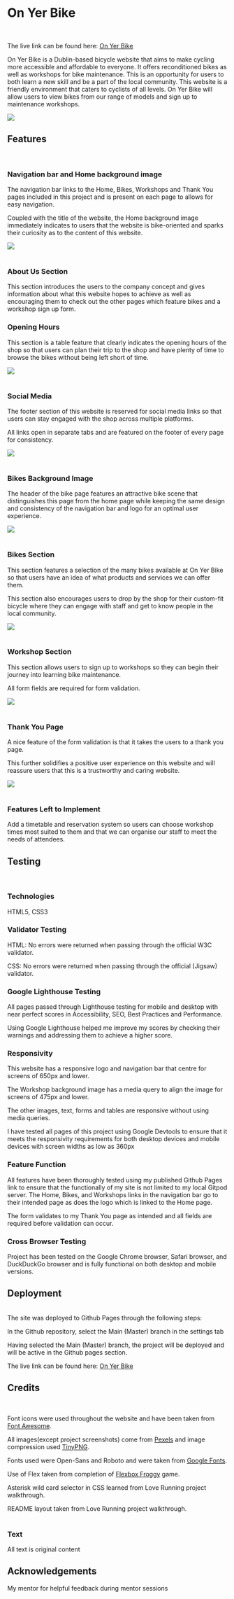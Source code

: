 # On Yer Bike
<br>

The live link can be found here: [On Yer Bike](https://tymaestro.github.io/On-Yer-Bike/)
<br>

On Yer Bike is a Dublin-based bicycle website that aims to make cycling more accessible and affordable to everyone. It offers reconditioned bikes as well as workshops for bike maintenance. This is an opportunity for users to both learn a new skill and be a part of the local community. This website is a friendly environment that caters to cyclists of all levels. On Yer Bike will allow users to view bikes from our range of models and sign up to maintenance workshops.
<br>

<img src="./assets/images/multi-device.png">

## Features
<br>

### Navigation bar and Home background image

The navigation bar links to the Home, Bikes, Workshops and Thank You pages included in this project and is present on each page to allows for easy navigation.

Coupled with the title of the website, the Home background image immediately indicates to users that the website is bike-oriented and sparks their curiosity as to the content of this website.

<img src="./assets/images/nav-bar.png">
<br>
<br>

### About Us Section

This section introduces the users to the company concept and gives information about what this website hopes to achieve as well as encouraging them to check out the other pages which feature bikes and a workshop sign up form.

### Opening Hours

This section is a table feature that clearly indicates the opening hours of the shop so that users can plan their trip to the shop and have plenty of time to browse the bikes without being left short of time.

<img src="./assets/images/our-story.png">
<br>
<br>

### Social Media

The footer section of this website is reserved for social media links so that users can stay engaged with the shop across multiple platforms.

All links open in separate tabs and are featured on the footer of every page for consistency.

<img src="./assets/images/social-media.png">
<br>
<br>

### Bikes Background Image

The header of the bike page features an attractive bike scene that distinguishes this page from the home page while keeping the same design and consistency of the navigation bar and logo for an optimal user experience.

<img src="./assets/images/bike-image.png">
<br>
<br>

### Bikes Section

This section features a selection of the many bikes available at On Yer Bike so that users have an idea of what products and services we can offer them.

This section also encourages users to drop by the shop for their custom-fit bicycle where they can engage with staff and get to know people in the local community.

<img src="./assets/images/bikes.png">
<br>
<br>

### Workshop Section

This section allows users to sign up to workshops so they can begin their journey into learning bike maintenance.

All form fields are required for form validation.

<img src="./assets/images/workshop-signup.png">
<br>
<br>

### Thank You Page

A nice feature of the form validation is that it takes the users to a thank you page.

This further solidifies a positive user experience on this website and will reassure users that this is a trustworthy and caring website.

<img src="./assets/images/thanks.png">
<br>
<br>

### Features Left to Implement

Add a timetable and reservation system so users can choose workshop times most suited to them and that we can organise our staff to meet the needs of attendees.
<br>

## Testing
<br>

### Technologies

HTML5, CSS3
<br>

### Validator Testing

HTML: No errors were returned when passing through the official W3C validator.

CSS: No errors were returned when passing through the official (Jigsaw) validator.

### Google Lighthouse Testing

All pages passed through Lighthouse testing for mobile and desktop with near perfect scores in Accessibility, SEO, Best Practices and Performance.

Using Google Lighthouse helped me improve my scores by checking their warnings and addressing them to achieve a higher score.

### Responsivity

This website has a responsive logo and navigation bar that centre for screens of 650px and lower.

The Workshop background image has a media query to align the image for screens of 475px and lower.

The other images, text, forms and tables are responsive without using media queries.

I have tested all pages of this project using Google Devtools to ensure that it meets the responsivity requirements for both desktop devices and mobile devices with screen widths as low as 360px

### Feature Function

All features have been thoroughly tested using my published Github Pages link to ensure that the functionally of my site is not limited to my local Gitpod server. The Home, Bikes, and Workshops links in the navigation bar go to their intended page as does the logo which is linked to the Home page.

The form validates to my Thank You page as intended and all fields are required before validation can occur.

### Cross Browser Testing

Project has been tested on the Google Chrome browser, Safari browser, and DuckDuckGo browser and is fully functional on both desktop and mobile versions.

## Deployment
<br>
The site was deployed to Github Pages through the following steps:

In the Github repository, select the Main (Master) branch in the settings tab

Having selected the Main (Master) branch, the project will be deployed and will be active in the Github pages section.

The live link can be found here: [On Yer Bike](https://tymaestro.github.io/On-Yer-Bike/)

## Credits
<br>

Font icons were used throughout the website and have been taken from [Font Awesome](https://fontawesome.com/).

All images(except project screenshots) come from [Pexels](https://www.pexels.com/) and image compression used [TinyPNG](https://tinypng.com/).

Fonts used were Open-Sans and Roboto and were taken from [Google Fonts](https://fonts.google.com/).

Use of Flex taken from completion of [Flexbox Froggy](https://flexboxfroggy.com/) game.

Asterisk wild card selector in CSS learned from Love Running project walkthrough.

README layout taken from Love Running project walkthrough.
<br>
<br>

### Text

All text is original content

## Acknowledgements

My mentor for helpful feedback during mentor sessions